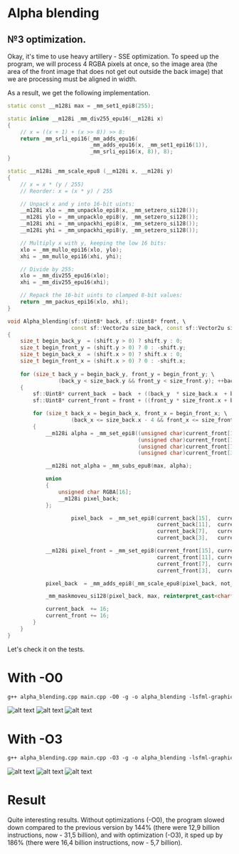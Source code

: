 # Alpha blending

## №3 optimization.

Okay, it's time to use heavy artillery - SSE optimization.
To speed up the program, we will process 4 RGBA pixels at once, so the image area (the area of the front image that does not get out outside the back image) that we are processing must be aligned in width.

As a result, we get the following implementation.

```C++
static const __m128i max = _mm_set1_epi8(255);  

static inline __m128i _mm_div255_epu16(__m128i x)
{
	// x = ((x + 1) + (x >> 8)) >> 8:
	return _mm_srli_epi16(_mm_adds_epu16(
		                  _mm_adds_epu16(x, _mm_set1_epi16(1)),
		                  _mm_srli_epi16(x, 8)), 8);
}

static __m128i _mm_scale_epu8 (__m128i x, __m128i y)
{
	// x = x * (y / 255)
	// Reorder: x = (x * y) / 255

	// Unpack x and y into 16-bit uints:
	__m128i xlo = _mm_unpacklo_epi8(x, _mm_setzero_si128());
	__m128i ylo = _mm_unpacklo_epi8(y, _mm_setzero_si128());
	__m128i xhi = _mm_unpackhi_epi8(x, _mm_setzero_si128());
	__m128i yhi = _mm_unpackhi_epi8(y, _mm_setzero_si128());

	// Multiply x with y, keeping the low 16 bits:
	xlo = _mm_mullo_epi16(xlo, ylo);
	xhi = _mm_mullo_epi16(xhi, yhi);

	// Divide by 255:
	xlo = _mm_div255_epu16(xlo);
	xhi = _mm_div255_epu16(xhi);

	// Repack the 16-bit uints to clamped 8-bit values:
	return _mm_packus_epi16(xlo, xhi);
}

void Alpha_blending(sf::Uint8* back, sf::Uint8* front, \
                    const sf::Vector2u size_back, const sf::Vector2u size_front, const sf::Vector2i shift)
{
    size_t begin_back_y  = (shift.y > 0) ? shift.y : 0;
    size_t begin_front_y = (shift.y > 0) ? 0 : -shift.y;
    size_t begin_back_x  = (shift.x > 0) ? shift.x : 0;
    size_t begin_front_x = (shift.x > 0) ? 0 : -shift.x;
    
    for (size_t back_y = begin_back_y, front_y = begin_front_y; \
                (back_y < size_back.y && front_y < size_front.y); ++back_y, ++front_y)
    {
        sf::Uint8* current_back  = back  + ((back_y  * size_back.x  + begin_back_x)  << 2);
        sf::Uint8* current_front = front + ((front_y * size_front.x + begin_front_x) << 2);

        for (size_t back_x = begin_back_x, front_x = begin_front_x; \
                    (back_x <= size_back.x - 4 && front_x <= size_front.x - 4); back_x +=4, front_x += 4)
        {
            __m128i alpha = _mm_set_epi8((unsigned char)current_front[15], (unsigned char)current_front[15], (unsigned char)current_front[15], (unsigned char)current_front[15], \
                                         (unsigned char)current_front[11], (unsigned char)current_front[11], (unsigned char)current_front[11], (unsigned char)current_front[11], \
                                         (unsigned char)current_front[7],  (unsigned char)current_front[7],  (unsigned char)current_front[7],  (unsigned char)current_front[7],  \
                                         (unsigned char)current_front[3],  (unsigned char)current_front[3],  (unsigned char)current_front[3],  (unsigned char)current_front[3]);

            __m128i not_alpha = _mm_subs_epu8(max, alpha);

            union
            {
                unsigned char RGBA[16];
                __m128i pixel_back;
            };

                    pixel_back  = _mm_set_epi8(current_back[15],  current_back[14],  current_back[13],  current_back[12],  \
                                               current_back[11],  current_back[10],  current_back[9],   current_back[8],   \
                                               current_back[7],   current_back[6],   current_back[5],   current_back[4],   \
                                               current_back[3],   current_back[2],   current_back[1],   current_back[0]);

            __m128i pixel_front = _mm_set_epi8(current_front[15], current_front[14], current_front[13], current_front[12], \
                                               current_front[11], current_front[10], current_front[9],  current_front[8],  \
                                               current_front[7],  current_front[6],  current_front[5],  current_front[4],  \
                                               current_front[3],  current_front[2],  current_front[1],  current_front[0]);

            pixel_back  = _mm_adds_epi8(_mm_scale_epu8(pixel_back, not_alpha), _mm_scale_epu8(pixel_front, alpha));

            _mm_maskmoveu_si128(pixel_back, max, reinterpret_cast<char*>(current_back));

            current_back  += 16;
            current_front += 16;
        }
    }
}
```

Let's check it on the tests.
# With -O0 
```makefile
g++ alpha_blending.cpp main.cpp -O0 -g -o alpha_blending -lsfml-graphics 
```

![alt text](Images/test_3(0).png "The hottest function")
![alt text](Images/test_3(1).png "Important thing")
![alt text](Images/test3_graph.svg "Graph profile")

# With -O3

```makefile
g++ alpha_blending.cpp main.cpp -O3 -g -o alpha_blending -lsfml-graphics 
```

![alt text](Images/test_3(2).png "The hottest function")
![alt text](Images/test_3(3).png "Important thing")
![alt text](Images/test3_1graph.svg "Graph profile")

# Result 

Quite interesting results. Without optimizations (-O0), the program slowed down compared to the previous version by 144% (there were 12,9 billion instructions, now - 31,5 billion), and with optimization (-O3), it sped up by 186% (there were 16,4 billion instructions, now - 5,7 billion).
